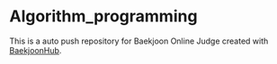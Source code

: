 # Algorithm_programming
This is a auto push repository for Baekjoon Online Judge created with [BaekjoonHub](https://github.com/BaekjoonHub/BaekjoonHub).
